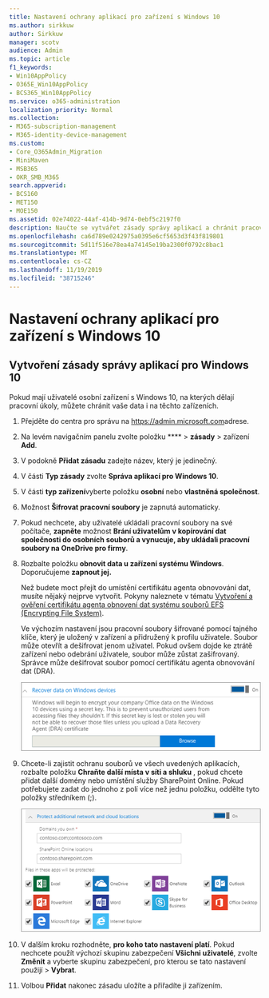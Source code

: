 ```yaml
---
title: Nastavení ochrany aplikací pro zařízení s Windows 10
ms.author: sirkkuw
author: Sirkkuw
manager: scotv
audience: Admin
ms.topic: article
f1_keywords:
- Win10AppPolicy
- O365E_Win10AppPolicy
- BCS365_Win10AppPolicy
ms.service: o365-administration
localization_priority: Normal
ms.collection:
- M365-subscription-management
- M365-identity-device-management
ms.custom:
- Core_O365Admin_Migration
- MiniMaven
- MSB365
- OKR_SMB_M365
search.appverid:
- BCS160
- MET150
- MOE150
ms.assetid: 02e74022-44af-414b-9d74-0ebf5c2197f0
description: Naučte se vytvářet zásady správy aplikací a chránit pracovní soubory na zařízeních systému Windows 10.
ms.openlocfilehash: ca6d789e0242975a0395e6cf5653d3f43f819801
ms.sourcegitcommit: 5d11f516e78ea4a74145e19ba2300f0792c8bac1
ms.translationtype: MT
ms.contentlocale: cs-CZ
ms.lasthandoff: 11/19/2019
ms.locfileid: "38715246"
---
```

# <a name="set-application-protection-settings-for-windows-10-devices"></a>Nastavení ochrany aplikací pro zařízení s Windows 10

## <a name="create-an-app-management-policy-for-windows-10"></a>Vytvoření zásady správy aplikací pro Windows 10

Pokud mají uživatelé osobní zařízení s Windows 10, na kterých dělají pracovní úkoly, můžete chránit vaše data i na těchto zařízeních.
  
1. Přejděte do centra pro správu na <a href="https://go.microsoft.com/fwlink/p/?linkid=837890" target="_blank">https://admin.microsoft.com</a>adrese. 
    
2. Na levém navigačním panelu zvolte položku **** \> **zásady** \> zařízení **Add**.

3. V podokně **Přidat zásadu** zadejte název, který je jedinečný. 
    
4. V části **Typ zásady** zvolte **Správa aplikací pro Windows 10**.
    
5. V části **typ zařízení**vyberte položku **osobní** nebo **vlastněná společnost**.
    
6. Možnost **Šifrovat pracovní soubory** je zapnutá automaticky. 
    
7. Pokud nechcete, aby uživatelé ukládali pracovní soubory na své počítače, **zapněte** možnost **Brání uživatelům v kopírování dat společnosti do osobních souborů a vynucuje, aby ukládali pracovní soubory na OneDrive pro firmy**. 
    
9. Rozbalte položku **obnovit data u zařízení systému Windows**. Doporučujeme **zapnout jej.**
    
    Než budete moct přejít do umístění certifikátu agenta obnovování dat, musíte nějaký nejprve vytvořit. Pokyny naleznete v tématu [Vytvoření a ověření certifikátu agenta obnovení dat systému souborů EFS (Encrypting File System)](https://go.microsoft.com/fwlink/p/?linkid=853700).
    
    Ve výchozím nastavení jsou pracovní soubory šifrované pomocí tajného klíče, který je uložený v zařízení a přidružený k profilu uživatele. Soubor může otevřít a dešifrovat jenom uživatel. Pokud ovšem dojde ke ztrátě zařízení nebo odebrání uživatele, soubor může zůstat zašifrovaný. Správce může dešifrovat soubor pomocí certifikátu agenta obnovování dat (DRA).
    
    ![Browse to Data Recovery Agent certificate.](media/7d7d664f-b72f-4293-a3e7-d0fa7371366c.png)
  
10. Chcete-li zajistit ochranu souborů ve všech uvedených aplikacích, rozbalte položku **Chraňte další místa v síti a shluku** , pokud chcete přidat další domény nebo umístění služby SharePoint Online. Pokud potřebujete zadat do jednoho z polí více než jednu položku, oddělte tyto položky středníkem (;).
    
    ![Expand Protect additional network and cloud locations, and enter domains or SharePoint Online sites you own.](media/7afaa0c7-ba53-456d-8c61-312c45e09625.png)
  
11. V dalším kroku rozhodněte, **pro koho tato nastavení platí**. Pokud nechcete použít výchozí skupinu zabezpečení **Všichni uživatelé**, zvolte **Změnit** a vyberte skupinu zabezpečení, pro kterou se tato nastavení použijí \> **Vybrat**.
    
12. Volbou **Přidat** nakonec zásadu uložíte a přiřadíte ji zařízením. 